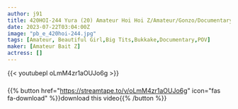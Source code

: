 ```yaml
---
author: j91
title: 420HOI-244 Yura (20) Amateur Hoi Hoi Z/Amateur/Gonzo/Documentary/Neat/Clean/Big Tits/College Student/Facials (Yura Adachi)
date: 2023-07-22T03:04:00Z
image: "pb_e_420hoi-244.jpg"
tags: [Amateur, Beautiful Girl,Big Tits,Bukkake,Documentary,POV]
maker: [Amateur Bait Z]
actress: []
---
```



{{< youtubepl oLmM4zr1aOUJo6g >}}
###

{{% button href="https://streamtape.to/v/oLmM4zr1aOUJo6g" icon="fas fa-download" %}}download this video{{% /button %}}

